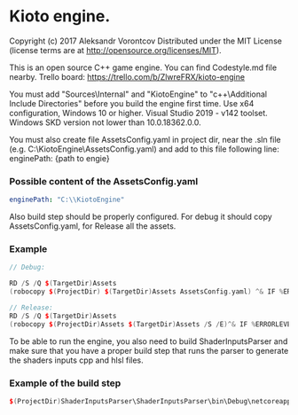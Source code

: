 # Kioto engine.

Copyright (c) 2017 Aleksandr Vorontcov
Distributed under the MIT License (license terms are at http://opensource.org/licenses/MIT).

This is an open source C++ game engine. You can find Codestyle.md file nearby.
Trello board: https://trello.com/b/ZlwreFRX/kioto-engine

You must add "Sources\Internal" and "KiotoEngine" to "c++\Additional Include Directories" before you build the engine first time.
Use x64 configuration, Windows 10 or higher. Visual Studio 2019 - v142 toolset. Windows SKD version not lower than 10.0.18362.0.0.

You must also create file AssetsConfig.yaml in project dir, near the .sln file (e.g. C:\KiotoEngine\AssetsConfig.yaml) and add to this file following line: enginePath: {path to engie}
### Possible content of the AssetsConfig.yaml
```yaml
enginePath: "C:\\KiotoEngine"
```
Also build step should be properly configured. For debug it should copy AssetsConfig.yaml, for Release all the assets.
### Example
```cpp
// Debug:

RD /S /Q $(TargetDir)Assets
(robocopy $(ProjectDir) $(TargetDir)Assets AssetsConfig.yaml) ^& IF %ERRORLEVEL% LEQ 1 exit 0

// Release:
RD /S /Q $(TargetDir)Assets
(robocopy $(ProjectDir)Assets $(TargetDir)Assets /S /E)^& IF %ERRORLEVEL% LEQ 1 exit 0
```

To be able to run the engine, you also need to build ShaderInputsParser and make sure that you have a proper build step that runs the parser to generate the shaders inputs cpp and hlsl files. 
### Example of the build step
```cpp
$(ProjectDir)ShaderInputsParser\ShaderInputsParser\bin\Debug\netcoreapp3.1\ShaderInputsParser.exe inDir: $(ProjectDir)Assets\Shaders\sInp hlslOutDir: $(ProjectDir)Assets\autogen cppOutDir: $(ProjectDir)Sources\Internal\Render\Shaders\autogen templatesDir: $(ProjectDir)ShaderInputsParser\ShaderInputsParser\Templates
```

